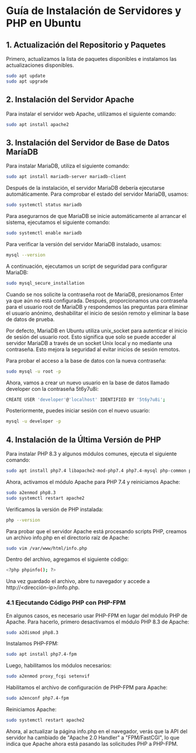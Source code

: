 # Guía de Instalación de Servidores y PHP en Ubuntu

## 1. Actualización del Repositorio y Paquetes

Primero, actualizamos la lista de paquetes disponibles e instalamos las actualizaciones disponibles.

```bash
sudo apt update
sudo apt upgrade
```
## 2. Instalación del Servidor Apache

Para instalar el servidor web Apache, utilizamos el siguiente comando:
```bash
sudo apt install apache2
```
## 3. Instalación del Servidor de Base de Datos MaríaDB

Para instalar MariaDB, utiliza el siguiente comando:
```bash
sudo apt install mariadb-server mariadb-client
```
Después de la instalación, el servidor MariaDB debería ejecutarse automáticamente. Para comprobar el estado del servidor MariaDB, usamos:
```bash
sudo systemctl status mariadb
```

Para asegurarnos de que MariaDB se inicie automáticamente al arrancar el sistema, ejecutamos el siguiente comando:
```bash
sudo systemctl enable mariadb
```
Para verificar la versión del servidor MariaDB instalado, usamos:
```bash
mysql --version
```

A continuación, ejecutamos un script de seguridad para configurar MariaDB:
```bash
sudo mysql_secure_installation
```
Cuando se nos solicite la contraseña root de MariaDB, presionamos Enter ya que aún no está configurada. Después, proporcionamos una contraseña para el usuario root de MariaDB y respondemos las preguntas para eliminar el usuario anónimo, deshabilitar el inicio de sesión remoto y eliminar la base de datos de prueba.

Por defecto, MariaDB en Ubuntu utiliza unix_socket para autenticar el inicio de sesión del usuario root. Esto significa que solo se puede acceder al servidor MariaDB a través de un socket Unix local y no mediante una contraseña. Esto mejora la seguridad al evitar inicios de sesión remotos.

Para probar el acceso a la base de datos con la nueva contraseña:
```bash
sudo mysql -u root -p
```


Ahora, vamos a crear un nuevo usuario en la base de datos llamado developer con la contraseña 5t6y7u8i:
```bash
CREATE USER 'developer'@'localhost' IDENTIFIED BY '5t6y7u8i';
```


Posteriormente, puedes iniciar sesión con el nuevo usuario:
```bash
mysql -u developer -p
```

## 4. Instalación de la Última Versión de PHP

Para instalar PHP 8.3 y algunos módulos comunes, ejecuta el siguiente comando:
```bash
sudo apt install php7.4 libapache2-mod-php7.4 php7.4-mysql php-common php7.4-cli php7.4-common php7.4-json php7.4-opcache php7.4-readline
```
Ahora, activamos el módulo Apache para PHP 7.4 y reiniciamos Apache:
```bash
sudo a2enmod php8.3
sudo systemctl restart apache2
```
Verificamos la versión de PHP instalada:
```bash
php --version
```


Para probar que el servidor Apache está procesando scripts PHP, creamos un archivo info.php en el directorio raíz de Apache:
```bash
sudo vim /var/www/html/info.php
```
Dentro del archivo, agregamos el siguiente código:
```bash
<?php phpinfo(); ?>
```
Una vez guardado el archivo, abre tu navegador y accede a http://<dirección-ip>/info.php.

### 4.1 Ejecutando Código PHP con PHP-FPM

En algunos casos, es necesario usar PHP-FPM en lugar del módulo PHP de Apache. Para hacerlo, primero desactivamos el módulo PHP 8.3 de Apache:
```bash
sudo a2dismod php8.3
```
Instalamos PHP-FPM:
```bash
sudo apt install php7.4-fpm
```
Luego, habilitamos los módulos necesarios:
```bash
sudo a2enmod proxy_fcgi setenvif
```
Habilitamos el archivo de configuración de PHP-FPM para Apache:
```bash
sudo a2enconf php7.4-fpm
```
Reiniciamos Apache:
```bash
sudo systemctl restart apache2
```
Ahora, al actualizar la página info.php en el navegador, verás que la API del servidor ha cambiado de "Apache 2.0 Handler" a "FPM/FastCGI", lo que indica que Apache ahora está pasando las solicitudes PHP a PHP-FPM.
